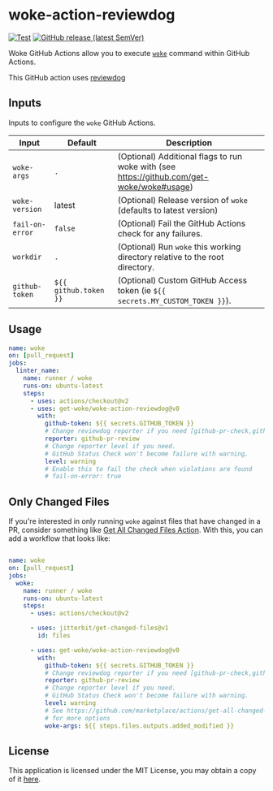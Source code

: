 # woke-action-reviewdog

[![Test](https://github.com/get-woke/woke-action-reviewdog/workflows/Test/badge.svg)](https://github.com/get-woke/woke-action-reviewdog/actions?query=workflow%3ATest)
[![GitHub release (latest SemVer)](https://img.shields.io/github/v/release/get-woke/woke-action-reviewdog?logo=github&sort=semver)](https://github.com/get-woke/woke-action-reviewdog/releases)

Woke GitHub Actions allow you to execute [`woke`](https://github.com/get-woke/woke) command within GitHub Actions.

This GitHub action uses [reviewdog](https://github.com/reviewdog/reviewdog)

## Inputs

Inputs to configure the `woke` GitHub Actions.

| Input            | Default               | Description                                                                                  |
|------------------|-----------------------|----------------------------------------------------------------------------------------------|
| `woke-args`      | `.`                   | (Optional) Additional flags to run woke with (see <https://github.com/get-woke/woke#usage>)  |
| `woke-version`   | latest                | (Optional) Release version of `woke` (defaults to latest version)                            |
| `fail-on-error`  | `false`               | (Optional) Fail the GitHub Actions check for any failures.                                   |
| `workdir`        | `.`                   | (Optional) Run `woke` this working directory relative to the root directory.                 |
| `github-token`   | `${{ github.token }}` | (Optional) Custom GitHub Access token (ie `${{ secrets.MY_CUSTOM_TOKEN }}`).                 |

## Usage

```yaml
name: woke
on: [pull_request]
jobs:
  linter_name:
    name: runner / woke
    runs-on: ubuntu-latest
    steps:
      - uses: actions/checkout@v2
      - uses: get-woke/woke-action-reviewdog@v0
        with:
          github-token: ${{ secrets.GITHUB_TOKEN }}
          # Change reviewdog reporter if you need [github-pr-check,github-check,github-pr-review].
          reporter: github-pr-review
          # Change reporter level if you need.
          # GitHub Status Check won't become failure with warning.
          level: warning
          # Enable this to fail the check when violations are found
          # fail-on-error: true
```

## Only Changed Files

If you're interested in only running `woke` against files that have changed in a PR,
consider something like [Get All Changed Files Action](https://github.com/marketplace/actions/get-all-changed-files). With this, you can add a workflow that looks like:

```yaml

name: woke
on: [pull_request]
jobs:
  woke:
    name: runner / woke
    runs-on: ubuntu-latest
    steps:
      - uses: actions/checkout@v2

      - uses: jitterbit/get-changed-files@v1
        id: files

      - uses: get-woke/woke-action-reviewdog@v0
        with:
          github-token: ${{ secrets.GITHUB_TOKEN }}
          # Change reviewdog reporter if you need [github-pr-check,github-check,github-pr-review].
          reporter: github-pr-review
          # Change reporter level if you need.
          # GitHub Status Check won't become failure with warning.
          level: warning
          # See https://github.com/marketplace/actions/get-all-changed-files
          # for more options
          woke-args: ${{ steps.files.outputs.added_modified }}
```

## License

This application is licensed under the MIT License, you may obtain a copy of it
[here](https://github.com/get-woke/woke-action-reviewdog/blob/main/LICENSE).
